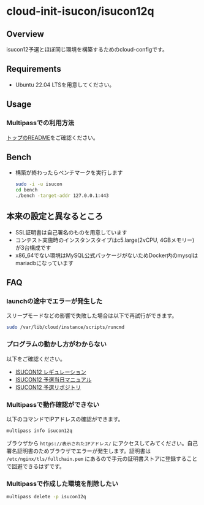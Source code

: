 # cloud-init-isucon/isucon12q

## Overview

isucon12予選とほぼ同じ環境を構築するためのcloud-configです。

## Requirements

* Ubuntu 22.04 LTSを用意してください。

## Usage

### Multipassでの利用方法

[トップのREADME](../README.md)をご確認ください。

## Bench

* 構築が終わったらベンチマークを実行します
  ```sh
  sudo -i -u isucon
  cd bench
  ./bench -target-addr 127.0.0.1:443
  ```

## 本来の設定と異なるところ

* SSL証明書は自己署名のものを用意しています
* コンテスト実施時のインスタンスタイプはc5.large(2vCPU, 4GBメモリー)が3台構成です
* x86\_64でない環境はMySQL公式パッケージがないためDocker内のmysqlはmariadbになっています

## FAQ

### launchの途中でエラーが発生した

スリープモードなどの影響で失敗した場合は以下で再試行ができます。

```sh
sudo /var/lib/cloud/instance/scripts/runcmd
```

### プログラムの動かし方がわからない

以下をご確認ください。

* [ISUCON12 レギュレーション](https://isucon.net/archives/56671734.html)
* [ISUCON12 予選当日マニュアル](https://gist.github.com/mackee/4320c18919c8f6f1867849378a17e651)
* [ISUCON12 予選リポジトリ](https://github.com/isucon/isucon12-qualify)

### Multipassで動作確認ができない

以下のコマンドでIPアドレスの確認ができます。

```sh
multipass info isucon12q
```

ブラウザから `https://表示されたIPアドレス/` にアクセスしてみてください。自己署名証明書のためブラウザでエラーが発生します。証明書は `/etc/nginx/tls/fullchain.pem` にあるので手元の証明書ストアに登録することで回避できるはずです。

### Multipassで作成した環境を削除したい

```sh
multipass delete -p isucon12q
```
